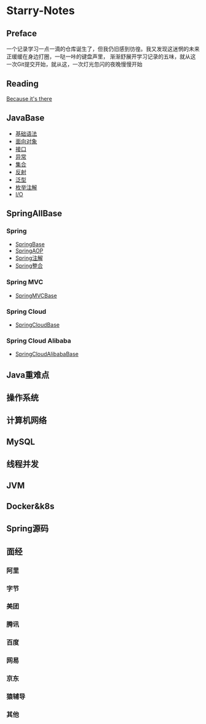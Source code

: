# Starry-Notes

## Preface

一个记录学习一点一滴的仓库诞生了，但我仍旧感到彷徨。我又发现这迷惘的未来正缓缓在身边打圈，一哒一咔的键盘声里，
渐渐舒展开学习记录的五味，就从这一次Git提交开始，就从这，一次灯光忽闪的夜晚慢慢开始

## Reading
[Because it's there](https://wardseptember.github.io/notes/#/)

## JavaBase
- [基础语法](JavaBase/基础语法.md)
- [面向对象](JavaBase/面向对象.md)
- [接口](JavaBase/接口.md)
- [异常](JavaBase/异常.md)
- [集合](JavaBase/集合.md)
- [反射](JavaBase/反射.md)
- [泛型](JavaBase/泛型.md)
- [枚举注解](JavaBase/枚举注解.md)
- [I/O](JavaBase/IO.md)

## SpringAllBase

### Spring
- [SpringBase](SpringAllBase/Spring/SpringBase.md)
- [SpringAOP](SpringAllBase/Spring/SpringAOP.md)
- [Spring注解](SpringAllBase/Spring/Spring注解.md)
- [Spring整合](SpringAllBase/Spring/Spring整合.md)

### Spring MVC
- [SpringMVCBase](SpringAllBase/SpringMVC/SpringMVC.md)

### Spring Cloud
- [SpringCloudBase](SpringAllBase/SpringCloud/SpringCloud.md)

### Spring Cloud Alibaba
- [SpringCloudAlibabaBase](SpringAllBase/SpringCloudAlibaba/SpringCloudAlibaba.md)

## Java重难点

## 操作系统

## 计算机网络

## MySQL

## 线程并发

## JVM

## Docker&k8s

## Spring源码

## 面经

### 阿里

### 字节

### 美团

### 腾讯

### 百度

### 网易

### 京东

### 猿辅导

### 其他
